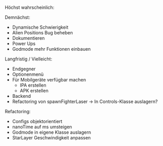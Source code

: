 Höchst wahrscheinlich:


Demnächst:
- Dynamische Schwierigkeit
- Alien Positions Bug beheben
- Dokumentieren
- Power Ups
- Godmode mehr Funktionen einbauen

Langfristig / Vielleicht:
- Endgegner
- Optionenmenü
- Für Mobilgeräte verfügbar machen
  - IPA erstellen
  - APK erstellen
- Backend
- Refactoring von spawnFighterLaser -> In Controls-Klasse auslagern?

Refactoring:
- Configs objektorientiert
- nanoTime auf ms umsteigen
- Godmode in eigene Klasse auslagern
- StarLayer Geschwindigkeit anpassen
